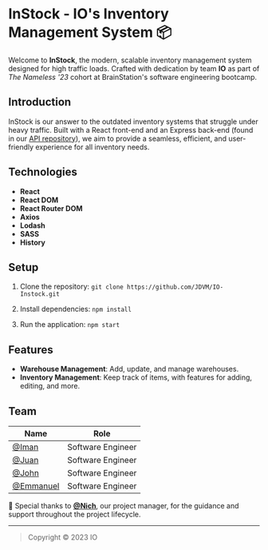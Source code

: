 # InStock - IO's Inventory Management System 📦

Welcome to **InStock**, the modern, scalable inventory management system designed for high traffic loads. Crafted with dedication by team **IO** as part of *The Nameless '23* cohort at BrainStation's software engineering bootcamp.

## Introduction

InStock is our answer to the outdated inventory systems that struggle under heavy traffic. Built with a React front-end and an Express back-end (found in our [API repository](https://github.com/JDVM/IO-Instock-API)), we aim to provide a seamless, efficient, and user-friendly experience for all inventory needs.

## Technologies

- **React**
- **React DOM**
- **React Router DOM**
- **Axios**
- **Lodash**
- **SASS**
- **History**

## Setup

1. Clone the repository: 
```git clone https://github.com/JDVM/IO-Instock.git```

2. Install dependencies:
```npm install```

3. Run the application:
```npm start```

## Features

- **Warehouse Management**: Add, update, and manage warehouses.
- **Inventory Management**: Keep track of items, with features for adding, editing, and more.

## Team

| Name                                    | Role              |
| --------------------------------------- | ----------------- |
| [@Iman](https://github.com/imanhedeshy) | Software Engineer |
| [@Juan](https://github.com/JDVM)        | Software Engineer |
| [@John](https://github.com/jcpierce321) | Software Engineer |
| [@Emmanuel](https://github.com/Mannyhab)| Software Engineer |

🌟 Special thanks to **[@Nich](https://github.com/ntkunz)**, our project manager, for the guidance and support throughout the project lifecycle.

---

> Copyright © 2023 IO
